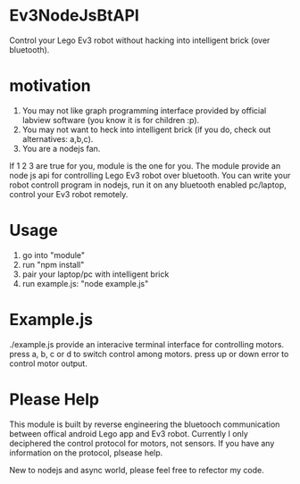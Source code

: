 Ev3NodeJsBtAPI
==============

Control your Lego Ev3 robot without hacking into intelligent brick (over bluetooth).

motivation 
==============
1. You may not like graph programming interface provided by official labview software (you know it is for children :p).
2. You may not want to heck into intelligent brick (if you do, check out alternatives: a,b,c).
3. You are a nodejs fan.

If 1 2 3 are true for you, module is the one for you. 
The module provide an node js api for controlling Lego Ev3 robot over bluetooth. 
You can write your robot controll program in nodejs, run it on any bluetooth enabled pc/laptop, control your Ev3 robot remotely.

Usage
==============
1. go into "module" 
2. run "npm install"
3. pair your laptop/pc with intelligent brick
4. run example.js: "node example.js"

Example.js
==============
./example.js  provide an interacive terminal interface for controlling motors.
press a, b, c or d to switch control among motors.
press up or down error to control motor output. 


Please Help
===============
This module is built by reverse engineering the bluetooch communication between offical android Lego app and Ev3 robot.
Currently I only deciphered the control protocol for motors, not sensors. If you have any information on the protocol, plsease help.

New to nodejs and async world, please feel free to refector my code.

